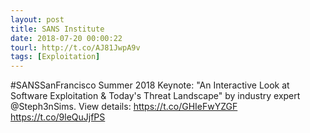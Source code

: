 ```yaml
---
layout: post
title: SANS Institute
date: 2018-07-20 00:00:22
tourl: http://t.co/AJ81JwpA9v
tags: [Exploitation]
---
```

#SANSSanFrancisco Summer 2018 Keynote: "An Interactive Look at Software Exploitation &amp; Today's Threat Landscape" by industry expert @Steph3nSims. View details: https://t.co/GHIeFwYZGF https://t.co/9leQuJjfPS